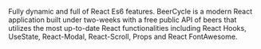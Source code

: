  Fully dynamic and full of React Es6 features. BeerCycle is a modern React application built under two-weeks with a free public API of beers that utilizes the most up-to-date React functionalities including React Hooks, UseState, React-Modal, React-Scroll, Props and React FontAwesome. 
